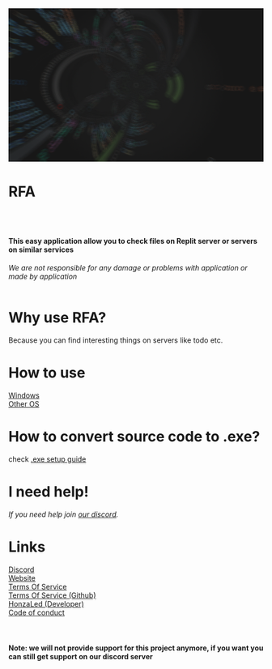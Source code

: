 <img src="rfa-logo.png">
<br>
<h1 text-align=center >RFA</h1>
<br>
<br>
<h4>This easy application allow you to check files on Replit server or servers on similar services</h2>

<i>We are not responsible for any damage or problems with application or made by application</i>
<br>
<br>
# Why use RFA?
Because you can find interesting things on servers like todo etc.
<br>
# How to use
<a href="https://github.com/CatTheKocicak/RFA/blob/main/info/windows.md">Windows</a>
<br>
<a href="https://github.com/CatTheKocicak/RFA/blob/main/info/other.md">Other OS</a>
<br>
# How to convert source code to .exe?
<a>check </a><a href="https://github.com/CatTheKocicak/RFA/blob/main/info/windows-exe.md">.exe setup guide</a>
# I need help!
<i>If you need help join <a href="https://discord.kocicak.xyz/">our discord</a>.</i>
<br>

# Links
<a href="https://discord.kocicak.xyz/">Discord</a>
<br>
<a href="https://rfa.kocicak.xyz">Website</a>
<br>
<a href="https://tos.rfa.kocicak.xyz/">Terms Of Service</a>
<br>
<a href="https://github.com/CatTheKocicak/RFA/blob/main/info/tos.md">Terms Of Service (Github)</a>
<br>
<a href="https://github.com/HonzaLed">HonzaLed (Developer)</a>
<br>
<a href="https://github.com/CatTheKocicak/RFA/blob/main/info/code_of_conduct.md">Code of conduct</a>
<br>
<br>
<br>
<h4>Note: we will not provide support for this project anymore, if you want you can still get support on our discord server</h4>
